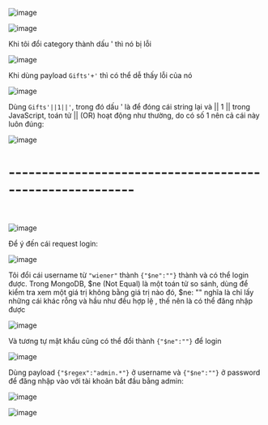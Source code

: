 ![image](https://github.com/user-attachments/assets/c854eb27-5071-4ef9-86b4-86e5a4844d4b)

![image](https://github.com/user-attachments/assets/9534d268-13df-4410-8869-a0fdc6ab7035)

Khi tôi đổi category thành dấu ' thì nó bị lỗi 

![image](https://github.com/user-attachments/assets/7deaacf8-cf6c-41c6-9f7d-2033be8d541d)

Khi dùng payload `Gifts'+'` thì có thể dễ thấy lỗi của nó 

![image](https://github.com/user-attachments/assets/e2080ecb-ee82-482d-9f81-659b536b0b52)

Dùng `Gifts'||1||'`, trong đó dấu ' là để đóng cái string lại và || 1 || trong JavaScript, toán tử || (OR) hoạt động như thường, do có số 1 nên cả cái này luôn đúng:

![image](https://github.com/user-attachments/assets/1a2600f3-56f1-49a8-bd27-cf8e9a3f00d7)

<h1>---------------------------------------------------------</h1>
<br>

![image](https://github.com/user-attachments/assets/01dd3297-eb28-4dd2-a32a-c9c54411e91c)

Để ý đến cái request login:

![image](https://github.com/user-attachments/assets/b04b5836-0be6-40c2-9465-09c40af8a421)

Tôi đổi cái username từ `"wiener"` thành `{"$ne":""}` thành và có thể login được. Trong MongoDB, $ne (Not Equal) là một toán tử so sánh, dùng để kiểm tra xem một giá trị không bằng giá trị nào đó, $ne: "" nghĩa là chỉ lấy những cái khác rỗng và hầu như đều hợp lệ
, thế nên là có thể đăng nhập được 

![image](https://github.com/user-attachments/assets/bae81d30-96ba-4da7-8843-be901f997d28)

Và tương tự mật khẩu cũng có thể đổi thành `{"$ne":""}` để login

![image](https://github.com/user-attachments/assets/e96cc37c-7bc2-42ed-ab2c-d99cfdbf38e8)

Dùng payload `{"$regex":"admin.*"}` ở username và `{"$ne":""}` ở password để đăng nhập vào với tài khoản bắt đầu bằng admin:

![image](https://github.com/user-attachments/assets/27f53af8-93bf-4b90-9404-f202aafc6125)

![image](https://github.com/user-attachments/assets/a2239487-8b1c-44b7-84c5-21c2a836d046)














